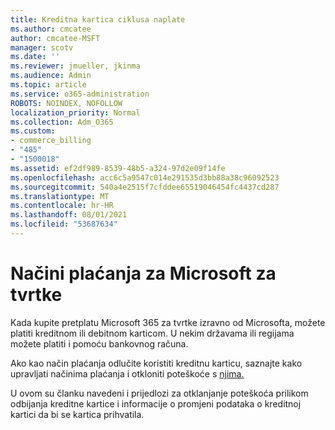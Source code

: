 ```yaml
---
title: Kreditna kartica ciklusa naplate
ms.author: cmcatee
author: cmcatee-MSFT
manager: scotv
ms.date: ''
ms.reviewer: jmueller, jkinma
ms.audience: Admin
ms.topic: article
ms.service: o365-administration
ROBOTS: NOINDEX, NOFOLLOW
localization_priority: Normal
ms.collection: Adm_O365
ms.custom:
- commerce_billing
- "485"
- "1500018"
ms.assetid: ef2df989-8539-48b5-a324-97d2e09f14fe
ms.openlocfilehash: acc6c5a9547c014e291535d3bb88a38c96092523
ms.sourcegitcommit: 540a4e2515f7cfddee65519046454fc4437cd287
ms.translationtype: MT
ms.contentlocale: hr-HR
ms.lasthandoff: 08/01/2021
ms.locfileid: "53687634"
---
```

# <a name="payment-methods-for-microsoft-for-business"></a>Načini plaćanja za Microsoft za tvrtke

Kada kupite pretplatu Microsoft 365 za tvrtke izravno od Microsofta, možete platiti kreditnom ili debitnom karticom. U nekim državama ili regijama možete platiti i pomoću bankovnog računa.
  
Ako kao način plaćanja odlučite koristiti kreditnu karticu, saznajte kako upravljati načinima plaćanja i otkloniti poteškoće s [njima.](/microsoft-365/commerce/billing-and-payments/manage-payment-methods)
  
U ovom su članku navedeni i prijedlozi za otklanjanje poteškoća prilikom odbijanja kreditne kartice i informacije o promjeni podataka o kreditnoj kartici da bi se kartica prihvatila.